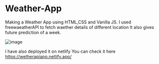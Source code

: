 # Weather-App
Making a Weather App using HTML,CSS and Vanilla JS. I used freewaeatherAPI to fetch waether details of different location
It also gives future prediction of a week.

![image](https://user-images.githubusercontent.com/81870866/180358157-00063588-f929-4f10-bf94-4d3ce7103a80.png)

I have also deployed it on netlify 
You can check it here https://wetherapiapp.netlify.app/




